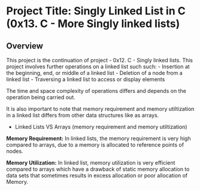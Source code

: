 # Project Title: Singly Linked List in C (0x13. C - More Singly linked lists)

## Overview

This project is the continuation of project - 0x12. C - Singly linked lists. This project involves further operations on a linked list such such: 
	- Insertion at the beginning, end, or middle of a linked list
	- Deletion of a node from a linked list
	- Traversing a linked list to access or display elements

The time and space complexity of operations differs and depends on the operation being carried out.

It is also important to note that memory requirement and memory utiltization in a linked list differs from other data structures like as arrays.
- Linked Lists VS Arrays (memory requirement and memory utiltization)

**Memory Requirement:** In linked lists, the memory requirement is very high compared to arrays, due to a memory is allocated to reference points of nodes.

**Memory Utilization:** In linked list, memory utilization is very efficient compared to arrays which have a drawback of static memory allocation to data sets that sometimes results in excess allocation or poor allocation of Memory.
